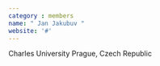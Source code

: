 ```yaml
---
category : members
name: " Jan Jakubuv " 
website: '#'
---
```

Charles University
Prague, Czech Republic

